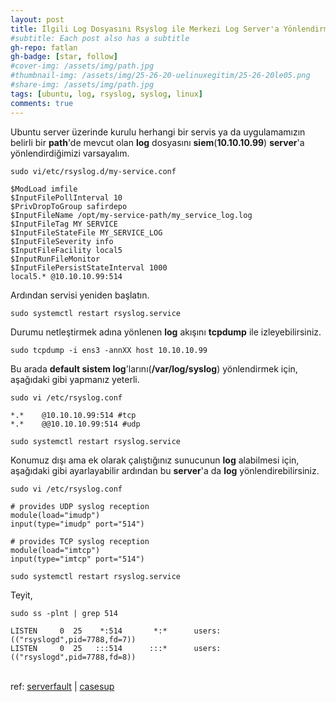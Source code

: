 ```yaml
---
layout: post
title: İlgili Log Dosyasını Rsyslog ile Merkezi Log Server'a Yönlendirme on Ubuntu
#subtitle: Each post also has a subtitle
gh-repo: fatlan
gh-badge: [star, follow]
#cover-img: /assets/img/path.jpg
#thumbnail-img: /assets/img/25-26-20-uelinuxegitim/25-26-20le05.png
#share-img: /assets/img/path.jpg
tags: [ubuntu, log, rsyslog, syslog, linux]
comments: true
---
```


Ubuntu server üzerinde kurulu herhangi bir servis ya da uygulamamızın belirli bir **path**'de mevcut olan **log** dosyasını **siem**(**10.10.10.99**) **server**'a yönlendirdiğimizi varsayalım.

~~~
sudo vi/etc/rsyslog.d/my-service.conf
~~~
~~~
$ModLoad imfile
$InputFilePollInterval 10
$PrivDropToGroup safirdepo
$InputFileName /opt/my-service-path/my_service_log.log
$InputFileTag MY SERVICE
$InputFileStateFile MY_SERVICE_LOG
$InputFileSeverity info
$InputFileFacility local5
$InputRunFileMonitor
$InputFilePersistStateInterval 1000
local5.* @10.10.10.99:514
~~~

Ardından servisi yeniden başlatın.
~~~
sudo systemctl restart rsyslog.service
~~~

Durumu netleştirmek adına yönlenen **log** akışını **tcpdump** ile izleyebilirsiniz.
~~~
sudo tcpdump -i ens3 -annXX host 10.10.10.99
~~~

Bu arada **default sistem log**'larını(**/var/log/syslog**) yönlendirmek için, aşağıdaki gibi yapmanız yeterli.
~~~
sudo vi /etc/rsyslog.conf
~~~
~~~
*.*    @10.10.10.99:514 #tcp
*.*    @@10.10.10.99:514 #udp
~~~
~~~
sudo systemctl restart rsyslog.service
~~~

Konumuz dışı ama ek olarak çalıştığınız sunucunun **log** alabilmesi için, aşağıdaki gibi ayarlayabilir ardından bu **server**'a da **log** yönlendirebilirsiniz.
~~~
sudo vi /etc/rsyslog.conf
~~~
~~~
# provides UDP syslog reception
module(load="imudp")
input(type="imudp" port="514")

# provides TCP syslog reception
module(load="imtcp")
input(type="imtcp" port="514")
~~~
~~~
sudo systemctl restart rsyslog.service
~~~

Teyit,
~~~
sudo ss -plnt | grep 514
~~~
~~~
LISTEN     0  25    *:514       *:*      users:(("rsyslogd",pid=7788,fd=7))
LISTEN     0  25   :::514      :::*      users:(("rsyslogd",pid=7788,fd=8))
~~~

<br>ref: [serverfault](https://serverfault.com/questions/396136/how-to-forward-specific-log-file-outside-of-var-log-with-rsyslog-to-remote-serv) | [casesup](https://www.casesup.com/category/knowledgebase/howtos/how-to-forward-specific-log-file-to-a-remote-syslog-server)